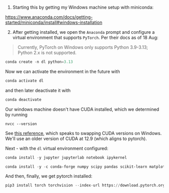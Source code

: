 1. Starting this by getting my Windows machine setup with miniconda:

https://www.anaconda.com/docs/getting-started/miniconda/install#windows-installation

2. After getting installed, we open the `Anaconda` prompt and configure a virtual environment that supports `PyTorch`. Per their docs as of 18 Aug:

> Currently, PyTorch on Windows only supports Python 3.9-3.13; Python 2.x is not supported.

```powershell
conda create -n dl python=3.13
```

Now we can activate the environment in the future with

```powershell
conda activate dl
```

and then later deactivate it with

```powershell
conda deactivate
```

Our windows machine doesn't have CUDA installed, which we determined by running 

```
nvcc --version
```

See [this reference](https://github.com/bycloudai/SwapCudaVersionWindows), which speaks to swapping CUDA versions on Windows. We'll use an older version of CUDA at 12.9 (which aligns to pytorch).


Next - with the `dl` virtual environment configured:

```powershell
conda install -y jupyter jupyterlab notebook ipykernel 
```

```powershell
conda install -y -c conda-forge numpy scipy pandas scikit-learn matplotlib seaborn transformers datasets tokenizers accelerate evaluate optimum huggingface_hub nltk category_encoders
```

And then, finally, we get pytorch installed:

```python
pip3 install torch torchvision --index-url https://download.pytorch.org/whl/cu129
```
